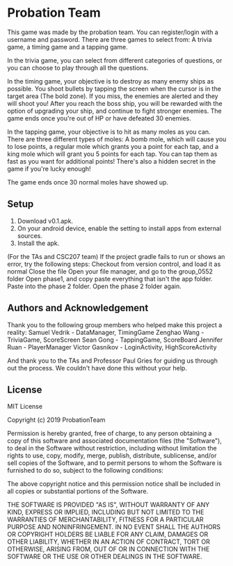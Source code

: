 # Probation Team
This game was made by the probation team. You can register/login with a username and password. There are three games to select from: A trivia game, a timing game and a tapping game.

In the trivia game, you can select from different categories of questions, or you can choose to play through all the questions.

In the timing game, your objective is to destroy as many enemy ships as possible. You shoot bullets by tapping the screen when the cursor is in the target area (The bold zone). If you miss, the enemies are alerted and they will shoot you! After you reach the boss ship, you will be rewarded with the option of upgrading your ship, and continue to fight stronger enemies. The game ends once you're out of HP or have defeated 30 enemies.

In the tapping game, your objective is to hit as many moles as you can. There are three different types of moles: A bomb mole, which will cause you to lose points, a regular mole which grants you a point for each tap, and a king mole which will grant you 5 points for each tap. You can tap them as fast as you want for additional points! There's also a hidden secret in the game if you're lucky enough!

The game ends once 30 normal moles have showed up.

## Setup 
1. Download v0.1.apk.
2. On your android device, enable the setting to install apps from external sources.
3. Install the apk.

(For the TAs and CSC207 team) If the project gradle fails to run or shows an error, try the following steps:
Checkout from version control, and load it as normal
Close the file
Open your file manager, and go to the group_0552 folder
Open phase1, and copy paste everything that isn't the app folder.
Paste into the phase 2 folder.
Open the phase 2 folder again.

## Authors and Acknowledgement
Thank you to the following group members who helped make this project a reality: Samuel Vedrik - DataManager, TimingGame Zenghao Wang - TriviaGame, ScoreScreen Sean Gong - TappingGame, ScoreBoard Jennifer Ruan - PlayerManager Victor Gasnikov - LoginActivity, HighScoreActivity

And thank you to the TAs and Professor Paul Gries for guiding us through out the process. We couldn't have done this without your help.

## License

MIT License

Copyright (c) 2019 ProbationTeam

Permission is hereby granted, free of charge, to any person obtaining a copy of this software and associated documentation files (the "Software"), to deal in the Software without restriction, including without limitation the rights to use, copy, modify, merge, publish, distribute, sublicense, and/or sell copies of the Software, and to permit persons to whom the Software is furnished to do so, subject to the following conditions:

The above copyright notice and this permission notice shall be included in all copies or substantial portions of the Software.

THE SOFTWARE IS PROVIDED "AS IS", WITHOUT WARRANTY OF ANY KIND, EXPRESS OR IMPLIED, INCLUDING BUT NOT LIMITED TO THE WARRANTIES OF MERCHANTABILITY, FITNESS FOR A PARTICULAR PURPOSE AND NONINFRINGEMENT. IN NO EVENT SHALL THE AUTHORS OR COPYRIGHT HOLDERS BE LIABLE FOR ANY CLAIM, DAMAGES OR OTHER LIABILITY, WHETHER IN AN ACTION OF CONTRACT, TORT OR OTHERWISE, ARISING FROM, OUT OF OR IN CONNECTION WITH THE SOFTWARE OR THE USE OR OTHER DEALINGS IN THE SOFTWARE.
